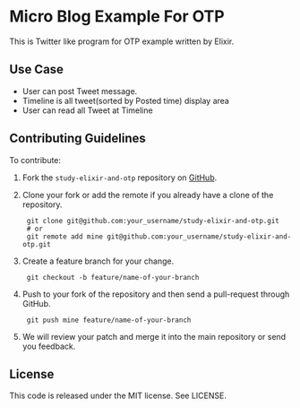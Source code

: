 # Micro Blog Example For OTP
This is Twitter like program for OTP example written by Elixir.

## Use Case

- User can post Tweet message.
- Timeline is all tweet(sorted by Posted time) display area
- User can read all Tweet at Timeline


## Contributing Guidelines

To contribute:

1. Fork the `study-elixir-and-otp` repository on [GitHub](https://github.com/m-doi/study-elixir-and-otp).

2. Clone your fork or add the remote if you already have a clone of
   the repository.

        git clone git@github.com:your_username/study-elixir-and-otp.git
        # or
        git remote add mine git@github.com:your_username/study-elixir-and-otp.git

3. Create a feature branch for your change.

        git checkout -b feature/name-of-your-branch

4. Push to your fork of the repository and then send a pull-request
   through GitHub.

        git push mine feature/name-of-your-branch

5. We will review your patch and merge it into the main repository or
   send you feedback.

## License
This code is released under the MIT license. See LICENSE.
